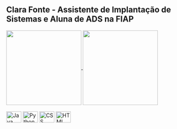 ## Clara Fonte - Assistente de Implantação de Sistemas e Aluna de ADS na FIAP

<a href="https://github.com/Clara-F5/github-readme-stats">
  <img height=200 align="center" src="https://github-readme-stats.vercel.app/api?username=Clara-F5&theme=radical" />
</a>
<a href="https://github.com/Clara-F5/convoychat">
  <img height=200 align="center" src="https://github-readme-stats.vercel.app/api/top-langs?username=Clara-F5&layout=compact&langs_count=8&theme=radical" />
</a>

<div style="display: inline_block"><br>
    <img align="center" alt="Java" height="30" width="40" src="https://cdn.jsdelivr.net/gh/devicons/devicon/icons/java/java-original.svg">
    <img align="center" alt="Python" height="30" width="40" src="https://cdn.jsdelivr.net/gh/devicons/devicon/icons/python/python-original.svg">
    <img align="center" alt="CSS" height="30" width="40" src="https://cdn.jsdelivr.net/gh/devicons/devicon/icons/css3/css3-original.svg">
    <img align="center" alt="HTML" height="30" width="40" src="https://cdn.jsdelivr.net/gh/devicons/devicon/icons/html5/html5-original.svg">

</div>
          
